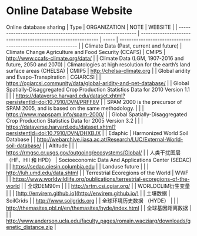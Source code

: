 # Online Database Website
Online database sharing
| Type                                                         | ORGANIZATION                                                 | NOTE  | WEBSITE                                                      |
| ------------------------------------------------------------ | ------------------------------------------------------------ | ----- | ------------------------------------------------------------ |
| Climate Data (Past, current and future)                      | Climate Change Agriculture and Food Security (CCAFS)         | CMIP5 | http://www.ccafs-climate.org/data/                           |
| Climate Data (LGM, 1907-2016 and future, 2050 and 2070)      | Climatologies at high resolution for the earth’s land surface areas (CHELSA) | CMIP5 | http://chelsa-climate.org                                    |
| Global aridity and Evapo-Transpiration                       | CGIARCSI                                                     |       | https://cgiarcsi.community/data/global-aridity-and-pet-database/ |
| Global Spatially-Disaggregated Crop Production Statistics Data for 2010 Version 1.1 |                                                              |       | https://dataverse.harvard.edu/dataset.xhtml?persistentId=doi:10.7910/DVN/PRFF8V |
| SPAM 2000 is the precursor of SPAM 2005, and is based on the same methodology. |                                                              |       | https://www.mapspam.info/spam-2000/                          |
| Global Spatially-Disaggregated Crop Production Statistics Data for 2005 Version 3.2 |                                                              |       | https://dataverse.harvard.edu/dataset.xhtml?persistentId=doi:10.7910/DVN/DHXBJX |
| Edaphic                                                      | Harmonized World Soil Database                               |       | http://webarchive.iiasa.ac.at/Research/LUC/External-World-soil-database/ |
| Altitude                                                     |                                                              |       | https://rmgsc.cr.usgs.gov/outgoing/ecosystems/Global/        |
| 人类干扰图层（HF、HII 和 HPD）                               | Socioeconomic Data And Applications Center (SEDAC)           |       | https://sedac.ciesin.columbia.edu                            |
| Landuse future                                               |                                                              |       | http://luh.umd.edu/data.shtml                                |
| Terrestrial Ecoregions of the World                          | WWF                                                          |       | https://www.worldwildlife.org/publications/terrestrial-ecoregions-of-the-world |
| 全球DEM90m                                                   |                                                              |       | http://srtm.csi.cgiar.org/                                   |
| WORLDCLIM衍生变量                                            |                                                              |       | [http://envirem.github.io](http://envirem.github.io/)        |
| 土壤数据                                                     | SoilGrids                                                    |       | http://www.soilgrids.org                                     |
| 全球环境历史数据 （HYDE）                                    |                                                              |       | http://themasites.pbl.nl/en/themasites/hyde/index.html       |
| 全球基因距离数据                                             |                                                              |       | http://www.anderson.ucla.edu/faculty_pages/romain.wacziarg/downloads/genetic_distance.zip |
                                                           

